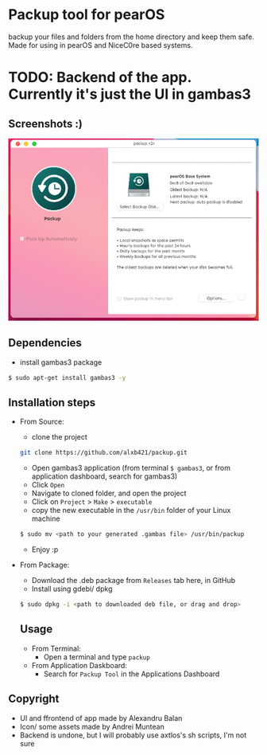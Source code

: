 # Packup tool for pearOS
backup your files and folders from the home directory and keep them safe. Made for using in pearOS and NiceC0re based systems.
# TODO: Backend of the app. Currently it's just the UI in gambas3

## Screenshots :)
![Nice Screenshot](Screenshots/packup.png)


## Dependencies

   - install gambas3 package
   ```sh
   $ sudo apt-get install gambas3 -y
   ```

## Installation steps
 - From Source:

   - clone the project
   ```sh
   git clone https://github.com/alxb421/packup.git
   ```
   - Open gambas3 application (from terminal `$ gambas3`, or from application dashboard, search for gambas3)
   - Click `Open`
   - Navigate to cloned folder, and open the project
   - Click on `Project` > `Make` > `executable`
   - copy the new executable in the `/usr/bin` folder of your Linux machine
   ```sh
   $ sudo mv <path to your generated .gambas file> /usr/bin/packup
   ```
   - Enjoy :p

 - From Package:
   - Download the .deb package from `Releases` tab here, in GitHub
   - Install using gdebi/ dpkg
   ```sh
   $ sudo dpkg -i <path to downloaded deb file, or drag and drop>
   ```
   
   ## Usage
   - From Terminal:
     - Open a terminal and type `packup`
   - From Application Daskboard:
     - Search for `Packup Tool` in the Applications Dashboard

  ## Copyright
   - UI and ffrontend of app  made by Alexandru Balan
   - Icon/ some assets made by Andrei Muntean
   - Backend is undone, but I will probably use axtlos's sh scripts, I'm not sure
